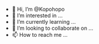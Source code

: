 - 👋 Hi, I’m @Kopohopo
- 👀 I’m interested in ...
- 🌱 I’m currently learning ...
- 💞️ I’m looking to collaborate on ...
- 📫 How to reach me ...

<!---
Kopohopo/Kopohopo is a ✨ special ✨ repository because its `README.md` (this file) appears on your GitHub profile.
You can click the Preview link to take a look at your changes.
--->
